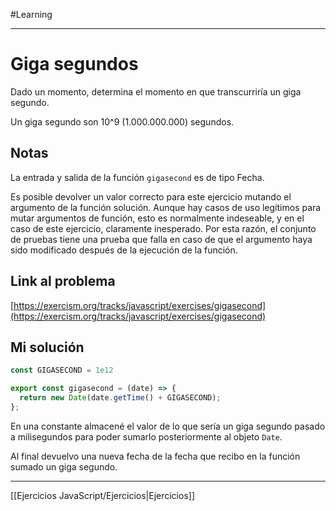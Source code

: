 #Learning 
___
# Giga segundos

Dado un momento, determina el momento en que transcurriría un giga segundo.

Un giga segundo son 10^9 (1.000.000.000) segundos.

## Notas

La entrada y salida de la función `gigasecond` es de tipo Fecha.

Es posible devolver un valor correcto para este ejercicio mutando el argumento de la función solución. Aunque hay casos de uso legítimos para mutar argumentos de función, esto es normalmente indeseable, y en el caso de este ejercicio, claramente inesperado. Por esta razón, el conjunto de pruebas tiene una prueba que falla en caso de que el argumento haya sido modificado después de la ejecución de la función.

## Link al problema

[https://exercism.org/tracks/javascript/exercises/gigasecond](https://exercism.org/tracks/javascript/exercises/gigasecond)

## Mi solución

```js
const GIGASECOND = 1e12

export const gigasecond = (date) => {
  return new Date(date.getTime() + GIGASECOND);
};
```

En una constante almacené el valor de lo que sería un giga segundo pasado a milisegundos para poder sumarlo posteriormente al objeto `Date`.

Al final devuelvo una nueva fecha de la fecha que recibo en la función sumado un giga segundo.

__________

[[Ejercicios JavaScript/Ejercicios|Ejercicios]]